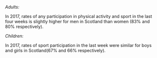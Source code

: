 *Adults:*

In 2017, rates of any participation in physical activity and sport in the last four weeks is slightly higher for men in Scotland than women (83% and 80% respectively). 

*Children:*

In 2017, rates of sport participation in the last week were similar for boys and girls in Scotland(67% and 66% respectively).


